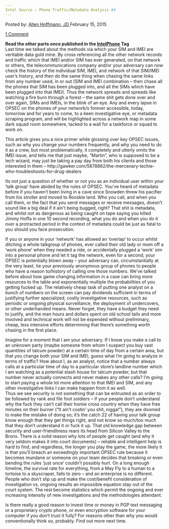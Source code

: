 ```yaml
---
Intel Source – Phone Traffic/Metadata Analysis #4
---
```

<article class="post-listing post-8431 post type-post status-publish format-standard has-post-thumbnail hentry  tag-intelphone">
<div class="post-inner">
<span>Posted by: <a href="https://www.deepdotweb.com/author/lionelhutz/" title="">Allen Hoffmann, JD </a></span>
<span>February 15, 2015</span>

<span><a href="https://www.deepdotweb.com/2015/02/15/intel-source-phone-trafficmetadata/#comments">1 Comment</a></span>


<p><strong>Read the other parts once published in the <a href="http://www.deepdotweb.com/tag/IntelPhone/">IntelPhone</a> Tag</strong><br />
    Last time we talked about the methods via which your SIM and IMEI are veritable data gold mine. By cross referencing all the other network records and traffic which that IMEI and/or SIM has ever generated, on that network or others, the telecommunications company and/or your adversary can now check the history of the individual SIM, IMEI, and network of that SIM/IMEI user’s history, and then do the same thing when chasing the same links from any number used, in or out (SIM and IMEI combination – then chase all the phones that SIM has been plugged into, and all the SIMs which have been plugged into that IMEI). Thus the network spreads and spreads like watching a fire burn through a forest – the same shit gets done over and over again, SIMs and IMEIs, in the blink of an eye. Any and every lapse in OPSEC on the phones of your network/s forever accessible, today, tomorrow and for years to come, to a keen investigative eye, or metadata scraping program, and will be highlighted across a network map in some dark squad room somewhere, tacked to a wall for a taskforce or squad to work on.</p>
<p>This article gives you a nice primer while glossing over key OPSEC issues, such as why you change your numbers frequently, and why you need to do it as a crew, but most problematically, it completely and utterly omits the IMEI issue, and tells me that just maybe, “Martin”, who is supposed to be a tech wizard, may just be taking a pay day from both his clients and those interested in them &#8211; http://gawker.com/5878862/the-mercenary-techie-who-troubleshoots-for-drug-dealers</p>
<p>Its not just a question of whether or not you as an individual user within your ‘talk group’ have abided by the rules of OPSEC. You’ve heard of metadata before if you haven’t been living in a cave since Snowden threw his pacifier from his stroller and moved to Rooskie land. Who you call, and when you call them, or the fact that you send messages or receive messages, doesn’t sound like a big deal if it ain’t being bugged, right? That shit is metadata, and whilst not as dangerous as being caught on tape saying you killed Jimmy Hoffa in one 10 second recording, what you do and when you do it over a protracted period in the context of metadata could be just as fatal to you should you face prosecution.</p>
<p>If you or anyone in your ‘network’ has allowed an ‘overlap’ to occur whilst ditching a whole talkgroup of phones, ever called their old lady or mom off a ‘work phone’ when they needed a ride, or accidentally plugged a ‘work’ sim into a personal phone and let it tag the network, even for a second, your OPSEC is potentially blown away – your adversary can, circumstantially at the very least, tie your previously anonymous group of phones to people who have a reason to/history of calling one those numbers. We’ve talked before about how game changing information in a case can bring more resources to the table and exponentially multiple the probabilities of you getting fucked up. The relatively cheap task of putting one analyst on a bunch of numbers on the screen can pay dividends sufficient in terms of justifying further specialized, costly investigative resources, such as periodic or ongoing physical surveillance, the deployment of undercovers, or other underhanded means. Never forget, they have a budget they need to justify, and the man hours and dollars spent on old school tails and more involved and technical work will not be expended without preliminary, cheap, less intensive efforts determining that there’s something worth chasing in the first place.</p>
<p>Imagine for a moment that I am your adversary. If I know you make a call to an unknown party (maybe someone from whom I suspect you buy vast quantities of talcum powder) at a certain time of day from a certain area, but that you change both your SIM and IMEI, guess what I’m going to analyze in terms of traffic? How about I, as an analyst, notice that a number always calls at a particular time of day to a particular store’s landline number which I am watching as a potential stash house for talcum powder, but that number never actually connects and never makes any other calls? I’m going to start paying a whole lot more attention to that IMEI and SIM, and any other investigative links I can make happen from it as well.<br />
    Thus we see security is not something that can be entrusted as an order to be followed by rank and file foot soldiers – if your people don’t understand why the fuck they can’t call their homie cross country when they have free minutes on their burner (“It ain’t costin’ you shit, nigga!”), they are doomed to make the mistake of doing so; it’s the catch 22 of having your talk group know enough that they get things right, and not know so much/too much that they don’t understand it or fuck it up. That old knowledge gap between security and user-friendliness rears its head from Silicon Valley to the Bronx. There is a solid reason why lots of people get caught (and why it very seldom makes it into court documents) – reliable and intelligent help is hard to find, and regardless, the longer you play the game, the more likely it is that you’ll breach an exceedingly important OPSEC rule because it becomes mundane or someone on your team decides that breaking or even bending the rules ‘just once’ couldn’t possibly hurt. On a long enough timeline, the survival rate for everything, from a May Fly to a human to a tortoise to a skyscraper, falls to zero – and an enterprise is no different. People who don’t slip up and make the cost/benefit consideration of investigation vs. ongoing results an impossible equation stay out of the court system. The rest become statistics which permit the ongoing and ever increasing intensity of new investigations and the methodologies attendant.</p>
<p>Is there really a good reason to invest time or money in PGP text messaging or a proprietary crypto phone, or even encryption software for your computer if you don’t trust it fully? For reasons other than why you would conventionally think so, probably. Find out more next time.</p>
</div>
<span style="display:none"><a href="https://www.deepdotweb.com/tag/intelphone/" rel="tag">IntelPhone</a></span> <span style="display:none" class="updated">2015-02-15</span>
<div style="display:none" class="vcard author" itemprop="author" itemscope itemtype="http://schema.org/Person"><strong class="fn" itemprop="name"><a href="https://www.deepdotweb.com/author/lionelhutz/" title="Posts by Allen Hoffmann, JD" rel="author">Allen Hoffmann, JD</a></strong></div>
</div>
</article>

